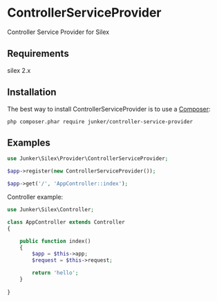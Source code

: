 # ControllerServiceProvider
Controller Service Provider for Silex

## Requirements
silex 2.x

## Installation
The best way to install ControllerServiceProvider is to use a [Composer](https://getcomposer.org/download):

    php composer.phar require junker/controller-service-provider

## Examples

```php
use Junker\Silex\Provider\ControllerServiceProvider;

$app->register(new ControllerServiceProvider());

$app->get('/', 'AppController::index');

```


Controller example: 

```php
use Junker\Silex\Controller;

class AppController extends Controller
{

	public function index()
	{
		$app = $this->app;
		$request = $this->request;

		return 'hello';
	}
	
}
```

